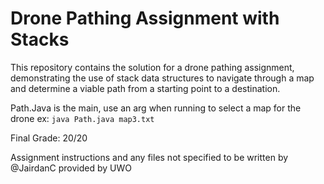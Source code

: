 # Drone Pathing Assignment with Stacks
This repository contains the solution for a drone pathing assignment, demonstrating the use of stack data structures to navigate through a map and determine a viable path from a starting point to a destination.

Path.Java is the main, use an arg when running to select a map for the drone ex:
```java Path.java map3.txt```

Final Grade: 20/20


Assignment instructions and any files not specified to be written by @JairdanC provided by UWO
